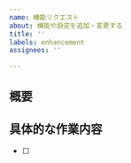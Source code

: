 ```yaml
---
name: 機能リクエスト
about: 機能や設定を追加・変更する
title: ''
labels: enhancement
assignees: ''

---
```


## 概要


## 具体的な作業内容

- [ ] 

